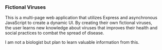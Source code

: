 <h3>Fictional Viruses</h3>
<p>This is a multi-page web application that utilizes Express and asynchronous JavaScript to create a dynamic UI. By creating their own fictional viruses, the user
learns new knowledge about viruses that improves their health and social practices to combat the spread of disease.</p>
<p>I am not a biologist but plan to learn valuable information from this.</p>
